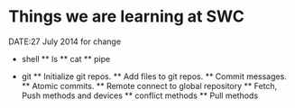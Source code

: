 Things we are learning at SWC
=============================
DATE:27 July 2014 for change

* shell
** ls
** cat
** pipe

* git
** Initialize git repos.
** Add files to git repos.
** Commit messages.
** Atomic commits.
** Remote connect to global repository
** Fetch, Push methods and devices
** conflict  methods
** Pull methods


